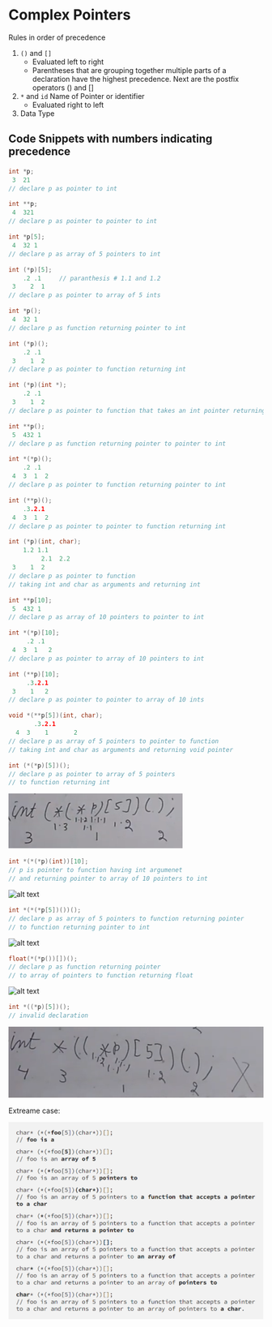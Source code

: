 # Complex Pointers

Rules in order of precedence

1. `()` and `[]`
   - Evaluated left to right
   - Parentheses that are grouping together multiple parts of a declaration have the highest precedence. Next are the postfix operators () and []
2. `*` and `id` Name of Pointer or identifier
   - Evaluated right to left
3. Data Type


## Code Snippets with numbers indicating precedence

```C
int *p;
 3  21 
// declare p as pointer to int
```

```C
int **p;
 4  321
// declare p as pointer to pointer to int
```

```C
int *p[5];
 4  32 1
// declare p as array of 5 pointers to int
```

```C
int (*p)[5];
    .2 .1     // paranthesis # 1.1 and 1.2
 3    2  1
// declare p as pointer to array of 5 ints
```


```C
int *p();
 4  32 1
// declare p as function returning pointer to int
```

```C
int (*p)();
    .2 .1
 3    1  2
// declare p as pointer to function returning int
```

```C
int (*p)(int *);
    .2 .1
 3    1  2
// declare p as pointer to function that takes an int pointer returning int
```

```C
int **p();
 5  432 1
// declare p as function returning pointer to pointer to int
```

```C
int *(*p)();
    .2 .1
 4  3  1  2
// declare p as pointer to function returning pointer to int
```

```C
int (**p)();
    .3.2.1
 4  3  1  2
// declare p as pointer to pointer to function returning int
```

```C
int (*p)(int, char);
    1.2 1.1
         2.1  2.2
 3    1  2
// declare p as pointer to function
// taking int and char as arguments and returning int
```

```C
int **p[10];
 5  432 1
// declare p as array of 10 pointers to pointer to int
```

```C
int *(*p)[10];
     .2 .1
 4  3  1   2
// declare p as pointer to array of 10 pointers to int
```

```C
int (**p)[10];
     .3.2.1
 3    1   2
// declare p as pointer to pointer to array of 10 ints
```


```C
void *(**p[5])(int, char);
       .3.2.1
  4  3    1       2
// declare p as array of 5 pointers to pointer to function
// taking int and char as arguments and returning void pointer
```

```C
int (*(*p)[5])();
// declare p as pointer to array of 5 pointers 
// to function returning int
```

![alt text](*(*p).png)

```C
int *(*(*p)(int))[10];
// p is pointer to function having int argumenet
// and returning pointer to array of 10 pointers to int
```

![alt text](int*(*(*p)(int))[10].png)


```C
int *(*(*p[5])())();
// declare p as array of 5 pointers to function returning pointer 
// to function returning pointer to int
```

![alt text](*(*(*p[5])()).png)


```C
float(*(*p())[])();
// declare p as function returning pointer
// to array of pointers to function returning float
```

![alt text](float(*(*p())[])().png)

```C
int *((*p)[5])();
// invalid declaration
```
![alt text](invalidDeclaration.png)

Extreame case: 

![alt text](image-1.png)